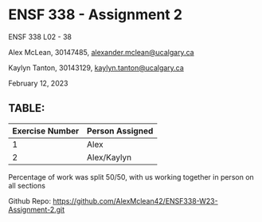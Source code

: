 <!DOCTYPE html>
<html>
<head>
	<title>ENSF 338 - Assignment 2</title>
</head>
<body>
	<h1>ENSF 338 - Assignment 2</h1>
	<p>ENSF 338 L02 - 38</p>
	<p>Alex McLean, 30147485, <a href="mailto:alexander.mclean@ucalgary.ca">alexander.mclean@ucalgary.ca</a></p>
	<p>Kaylyn Tanton, 30143129, <a href="mailto:kaylyn.tanton@ucalgary.ca">kaylyn.tanton@ucalgary.ca</a></p>
	<p>February 12, 2023</p>
    <h2>TABLE:</h2>
    <table>
        <thead>
            <tr>
                <th>Exercise Number</th>
                <th>Person Assigned</th>
            </tr>
        </thead>
        <tbody>
            <tr>
                <td>1</td>
                <td>Alex</td>
            </tr>
            <tr>
                <td>2</td>
                <td>Alex/Kaylyn</td>
            </tr>
        </tbody>
    </table>
    <p>Percentage of work was split 50/50, with us working together in person on all sections</p>
    <p>Github Repo: <a href="https://github.com/AlexMclean42/ENSF338-W23-Assignment-2.git">https://github.com/AlexMclean42/ENSF338-W23-Assignment-2.git</a></p>
    </body>
</html>
